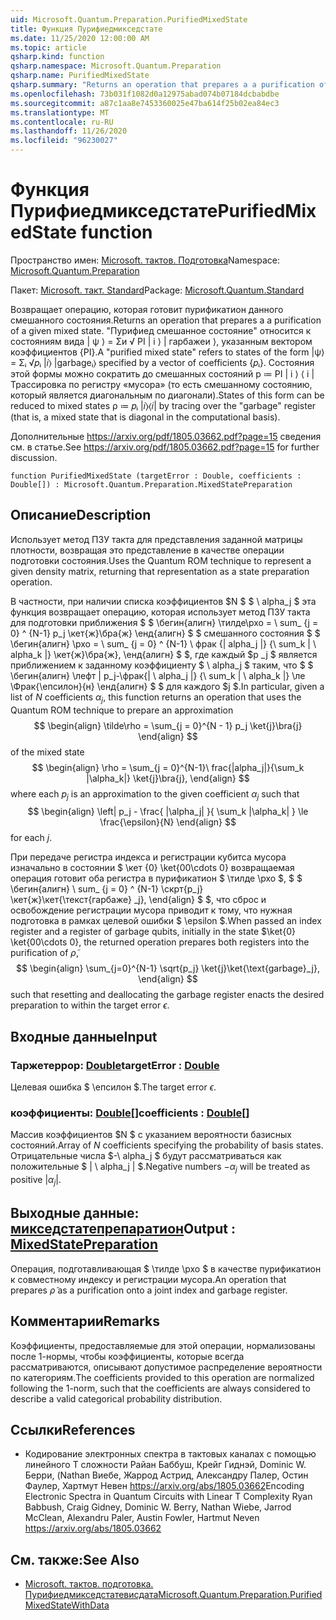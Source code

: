 ```yaml
---
uid: Microsoft.Quantum.Preparation.PurifiedMixedState
title: Функция Пурифиедмикседстате
ms.date: 11/25/2020 12:00:00 AM
ms.topic: article
qsharp.kind: function
qsharp.namespace: Microsoft.Quantum.Preparation
qsharp.name: PurifiedMixedState
qsharp.summary: "Returns an operation that prepares a a purification of a given mixed state.\rA \"purified mixed state\" refers to states of the form |ψ⟩ = Σᵢ √\U0001D45Dᵢ |\U0001D456⟩ |garbageᵢ⟩ specified by a vector of\rcoefficients {\U0001D45Dᵢ}. States of this form can be reduced to mixed states ρ ≔ \U0001D45Dᵢ |\U0001D456⟩⟨\U0001D456| by tracing over the \"garbage\"\rregister (that is, a mixed state that is diagonal in the computational basis).\r\rSee https://arxiv.org/pdf/1805.03662.pdf?page=15 for further discussion."
ms.openlocfilehash: 73b031f1082d0a12975abad074b07184dcbabdbe
ms.sourcegitcommit: a87c1aa8e7453360025e47ba614f25b02ea84ec3
ms.translationtype: MT
ms.contentlocale: ru-RU
ms.lasthandoff: 11/26/2020
ms.locfileid: "96230027"
---
```

# <a name="purifiedmixedstate-function"></a><span data-ttu-id="27fb7-102">Функция Пурифиедмикседстате</span><span class="sxs-lookup"><span data-stu-id="27fb7-102">PurifiedMixedState function</span></span>

<span data-ttu-id="27fb7-103">Пространство имен: [Microsoft. тактов. Подготовка](xref:Microsoft.Quantum.Preparation)</span><span class="sxs-lookup"><span data-stu-id="27fb7-103">Namespace: [Microsoft.Quantum.Preparation](xref:Microsoft.Quantum.Preparation)</span></span>

<span data-ttu-id="27fb7-104">Пакет: [Microsoft. такт. Standard](https://nuget.org/packages/Microsoft.Quantum.Standard)</span><span class="sxs-lookup"><span data-stu-id="27fb7-104">Package: [Microsoft.Quantum.Standard](https://nuget.org/packages/Microsoft.Quantum.Standard)</span></span>


<span data-ttu-id="27fb7-105">Возвращает операцию, которая готовит пурификатион данного смешанного состояния.</span><span class="sxs-lookup"><span data-stu-id="27fb7-105">Returns an operation that prepares a a purification of a given mixed state.</span></span>
<span data-ttu-id="27fb7-106">"Пурифиед смешанное состояние" относится к состояниям вида | ψ ⟩ = Σи √ PI | i ⟩ | гарбажеи ⟩, указанным вектором коэффициентов {PI}.</span><span class="sxs-lookup"><span data-stu-id="27fb7-106">A "purified mixed state" refers to states of the form |ψ⟩ = Σᵢ √𝑝ᵢ |𝑖⟩ |garbageᵢ⟩ specified by a vector of coefficients {𝑝ᵢ}.</span></span> <span data-ttu-id="27fb7-107">Состояния этой формы можно сократить до смешанных состояний p ≔ PI | i ⟩ ⟨ i | Трассировка по регистру «мусора» (то есть смешанному состоянию, который является диагональным по диагонали).</span><span class="sxs-lookup"><span data-stu-id="27fb7-107">States of this form can be reduced to mixed states ρ ≔ 𝑝ᵢ |𝑖⟩⟨𝑖| by tracing over the "garbage" register (that is, a mixed state that is diagonal in the computational basis).</span></span>

<span data-ttu-id="27fb7-108">Дополнительные https://arxiv.org/pdf/1805.03662.pdf?page=15 сведения см. в статье.</span><span class="sxs-lookup"><span data-stu-id="27fb7-108">See https://arxiv.org/pdf/1805.03662.pdf?page=15 for further discussion.</span></span>

```qsharp
function PurifiedMixedState (targetError : Double, coefficients : Double[]) : Microsoft.Quantum.Preparation.MixedStatePreparation
```


## <a name="description"></a><span data-ttu-id="27fb7-109">Описание</span><span class="sxs-lookup"><span data-stu-id="27fb7-109">Description</span></span>

<span data-ttu-id="27fb7-110">Использует метод ПЗУ такта для представления заданной матрицы плотности, возвращая это представление в качестве операции подготовки состояния.</span><span class="sxs-lookup"><span data-stu-id="27fb7-110">Uses the Quantum ROM technique to represent a given density matrix, returning that representation as a state preparation operation.</span></span>

<span data-ttu-id="27fb7-111">В частности, при наличии списка коэффициентов $N $ $ \ alpha_j $ эта функция возвращает операцию, которая использует метод ПЗУ такта для подготовки приближения $ $ \бегин{алигн} \тилде\рхо = \ sum_ {j = 0} ^ {N-1} p_j \кет{ж}\бра{ж} \енд{алигн} $ $ смешанного состояния $ $ \бегин{алигн} \рхо = \ sum_ {j = 0} ^ {N-1} \ фрак {| alpha_j |} {\ sum_k | \ alpha_k |} \кет{ж}\бра{ж}, \енд{алигн} $ $, где каждый $p _j $ является приближением к заданному коэффициенту $ \ alpha_j $ таким, что $ $ \бегин{алигн} \лефт | p_j-\фрак{| \ alpha_j |} {\ sum_k | \ alpha_k |} \ле \Фрак{\епсилон}{н} \енд{алигн} $ $ для каждого $j $.</span><span class="sxs-lookup"><span data-stu-id="27fb7-111">In particular, given a list of $N$ coefficients $\alpha_j$, this function returns an operation that uses the Quantum ROM technique to prepare an approximation $$ \begin{align} \tilde\rho = \sum_{j = 0}^{N - 1} p_j \ket{j}\bra{j} \end{align} $$ of the mixed state $$ \begin{align} \rho = \sum_{j = 0}^{N-1}\ frac{|alpha_j|}{\sum_k |\alpha_k|} \ket{j}\bra{j}, \end{align} $$ where each $p_j$ is an approximation to the given coefficient $\alpha_j$ such that $$ \begin{align} \left| p_j - \frac{ |\alpha_j| }{ \sum_k |\alpha_k| } \le \frac{\epsilon}{N} \end{align} $$ for each $j$.</span></span>

<span data-ttu-id="27fb7-112">При передаче регистра индекса и регистрации кубитса мусора изначально в состоянии $ \кет {0} \ket{00\cdots 0} возвращаемая операция готовит оба регистра в пурификатион $ \тилде \рхо $, $ $ \бегин{алигн} \ sum_ {j = 0} ^ {N-1} \скрт{p_j} \кет{ж}\кет{\текст{гарбаже} _j}, \end{align} $ $, что сброс и освобождение регистрации мусора приводит к тому, что нужная подготовка в рамках целевой ошибки $ \epsilon $.</span><span class="sxs-lookup"><span data-stu-id="27fb7-112">When passed an index register and a register of garbage qubits, initially in the state $\ket{0} \ket{00\cdots 0}, the returned operation prepares both registers into the purification of $\tilde \rho$, $$ \begin{align} \sum_{j=0}^{N-1} \sqrt{p_j} \ket{j}\ket{\text{garbage}_j}, \end{align} $$ such that resetting and deallocating the garbage register enacts the desired preparation to within the target error $\epsilon$.</span></span>

## <a name="input"></a><span data-ttu-id="27fb7-113">Входные данные</span><span class="sxs-lookup"><span data-stu-id="27fb7-113">Input</span></span>

### <a name="targeterror--double"></a><span data-ttu-id="27fb7-114">Таржетеррор: [Double](xref:microsoft.quantum.lang-ref.double)</span><span class="sxs-lookup"><span data-stu-id="27fb7-114">targetError : [Double](xref:microsoft.quantum.lang-ref.double)</span></span>

<span data-ttu-id="27fb7-115">Целевая ошибка $ \епсилон $.</span><span class="sxs-lookup"><span data-stu-id="27fb7-115">The target error $\epsilon$.</span></span>


### <a name="coefficients--double"></a><span data-ttu-id="27fb7-116">коэффициенты: [Double](xref:microsoft.quantum.lang-ref.double)[]</span><span class="sxs-lookup"><span data-stu-id="27fb7-116">coefficients : [Double](xref:microsoft.quantum.lang-ref.double)[]</span></span>

<span data-ttu-id="27fb7-117">Массив коэффициентов $N $ с указанием вероятности базисных состояний.</span><span class="sxs-lookup"><span data-stu-id="27fb7-117">Array of $N$ coefficients specifying the probability of basis states.</span></span>
<span data-ttu-id="27fb7-118">Отрицательные числа $-\ alpha_j $ будут рассматриваться как положительные $ | \ alpha_j | $.</span><span class="sxs-lookup"><span data-stu-id="27fb7-118">Negative numbers $-\alpha_j$ will be treated as positive $|\alpha_j|$.</span></span>



## <a name="output--mixedstatepreparation"></a><span data-ttu-id="27fb7-119">Выходные данные: [микседстатепрепаратион](xref:Microsoft.Quantum.Preparation.MixedStatePreparation)</span><span class="sxs-lookup"><span data-stu-id="27fb7-119">Output : [MixedStatePreparation](xref:Microsoft.Quantum.Preparation.MixedStatePreparation)</span></span>

<span data-ttu-id="27fb7-120">Операция, подготавливающая $ \тилде \рхо $ в качестве пурификатион к совместному индексу и регистрации мусора.</span><span class="sxs-lookup"><span data-stu-id="27fb7-120">An operation that prepares $\tilde \rho$ as a purification onto a joint index and garbage register.</span></span>

## <a name="remarks"></a><span data-ttu-id="27fb7-121">Комментарии</span><span class="sxs-lookup"><span data-stu-id="27fb7-121">Remarks</span></span>

<span data-ttu-id="27fb7-122">Коэффициенты, предоставляемые для этой операции, нормализованы после 1-нормы, чтобы коэффициенты, которые всегда рассматриваются, описывают допустимое распределение вероятности по категориям.</span><span class="sxs-lookup"><span data-stu-id="27fb7-122">The coefficients provided to this operation are normalized following the 1-norm, such that the coefficients are always considered to describe a valid categorical probability distribution.</span></span>

## <a name="references"></a><span data-ttu-id="27fb7-123">Ссылки</span><span class="sxs-lookup"><span data-stu-id="27fb7-123">References</span></span>

- <span data-ttu-id="27fb7-124">Кодирование электронных спектра в тактовых каналах с помощью линейного T сложности Райан Баббуш, Крейг Гиднэй, Dominic W. Берри, (Nathan Виебе, Жаррод Астрид, Александру Палер, Остин Фаулер, Хартмут Невен https://arxiv.org/abs/1805.03662</span><span class="sxs-lookup"><span data-stu-id="27fb7-124">Encoding Electronic Spectra in Quantum Circuits with Linear T Complexity Ryan Babbush, Craig Gidney, Dominic W. Berry, Nathan Wiebe, Jarrod McClean, Alexandru Paler, Austin Fowler, Hartmut Neven https://arxiv.org/abs/1805.03662</span></span>

## <a name="see-also"></a><span data-ttu-id="27fb7-125">См. также:</span><span class="sxs-lookup"><span data-stu-id="27fb7-125">See Also</span></span>

- [<span data-ttu-id="27fb7-126">Microsoft. тактов. подготовка. Пурифиедмикседстатевисдата</span><span class="sxs-lookup"><span data-stu-id="27fb7-126">Microsoft.Quantum.Preparation.PurifiedMixedStateWithData</span></span>](xref:Microsoft.Quantum.Preparation.PurifiedMixedStateWithData)